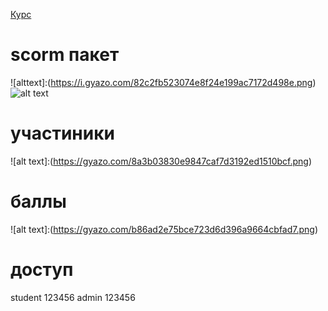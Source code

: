 [Курс](https://course456.moodlecloud.com/login/index.php)

# scorm пакет
![alttext]:(https://i.gyazo.com/82c2fb523074e8f24e199ac7172d498e.png)
![alt text](https://avatars2.githubusercontent.com/u/11632545?v=3&s=200)

# участиники
![alt text]:(https://gyazo.com/8a3b03830e9847caf7d3192ed1510bcf.png)

# баллы
![alt text]:(https://gyazo.com/b86ad2e75bce723d6d396a9664cbfad7.png)

# доступ
student 123456
admin 123456

